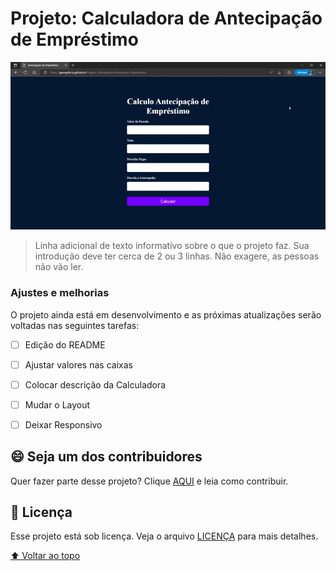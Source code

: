 # Projeto: Calculadora de Antecipação de Empréstimo


![imagem de como a página se parece](/imagem/Calculadora.gif)


> Linha adicional de texto informativo sobre o que o projeto faz. Sua introdução deve ter cerca de 2 ou 3 linhas. Não exagere, as pessoas não vão ler.

### Ajustes e melhorias

O projeto ainda está em desenvolvimento e as próximas atualizações serão voltadas nas seguintes tarefas:

- [ ] Edição do README
- [ ] Ajustar valores nas caixas
- [ ] Colocar descrição da Calculadora
- [ ] Mudar o Layout
- [ ] Deixar Responsivo


## 😄 Seja um dos contribuidores<br>

Quer fazer parte desse projeto? Clique [AQUI](CONTRIBUTING.md) e leia como contribuir.

## 📝 Licença

Esse projeto está sob licença. Veja o arquivo [LICENÇA](LICENSE.md) para mais detalhes.

[⬆ Voltar ao topo](#nome-do-projeto)<br>
